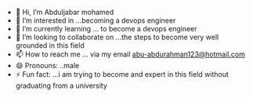- 👋 Hi, I’m Abduljabar mohamed
- 👀 I’m interested in ...becoming a devops engineer
- 🌱 I’m currently learning ... to become a devops engineer
- 💞️ I’m looking to collaborate on ...the steps to become very well grounded in this field 
- 📫 How to reach me ... via my email abu-abdurahman123@hotmail.com
- 😄 Pronouns: ..male 
- ⚡ Fun fact: ...i am trying to become and expert in this field without graduating from a university 

<!---
Abu-abdurahman/Abu-abdurahman is a ✨ special ✨ repository because its `README.md` (this file) appears on your GitHub profile.
You can click the Preview link to take a look at your changes.
--->
